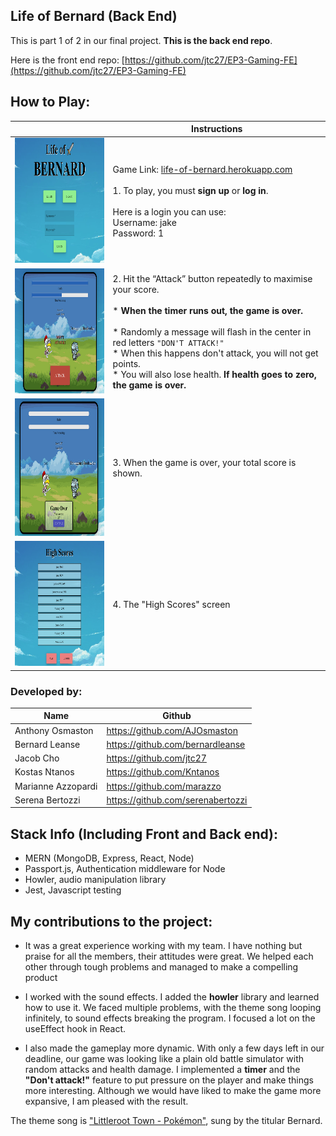 ## Life of Bernard (Back End)

This is part 1 of 2 in our final project.  **This is the back end repo**.  

Here is the front end repo: [https://github.com/jtc27/EP3-Gaming-FE](https://github.com/jtc27/EP3-Gaming-FE)

## How to Play:
|| Instructions |
| -- | -- |
| <img src="https://raw.githubusercontent.com/jtc27/EP3-Gaming-BE/main/img/lob-1.png" height="200"> | Game Link:  [life-of-bernard.herokuapp.com](https://life-of-bernard.herokuapp.com/)<br><br>1. To play, you must **sign up** or **log in**. <br><br> Here is a login you can use:<br> Username: jake<br> Password: 1 |
| <img src="https://raw.githubusercontent.com/jtc27/EP3-Gaming-BE/main/img/lob-2.png" height="200"> | 2. Hit the “Attack” button repeatedly to maximise your score. <br><br> * **When the timer runs out, the game is over.** <br><br> * Randomly a message will flash in the center in red letters ```"DON'T ATTACK!"``` <br>* When this happens don't attack, you will not get points.  <br>* You will also lose health.  **If health goes to zero, the game is over.** |
|  <img src="https://raw.githubusercontent.com/jtc27/EP3-Gaming-BE/main/img/lob-3.png" height="220">  | 3. When the game is over, your total score is shown. |
|  <img src="https://raw.githubusercontent.com/jtc27/EP3-Gaming-BE/main/img/lob-4.png" height="200">  | 4. The "High Scores" screen |

### Developed by:
| Name | Github |
| -- | -- |
| Anthony Osmaston | https://github.com/AJOsmaston |
| Bernard Leanse | https://github.com/bernardleanse |
| Jacob Cho | https://github.com/jtc27 |
| Kostas Ntanos | https://github.com/Kntanos |
| Marianne Azzopardi | https://github.com/marazzo |
| Serena Bertozzi | https://github.com/serenabertozzi |

## Stack Info (Including Front and Back end):
- MERN (MongoDB, Express, React, Node)
- Passport.js, Authentication middleware for Node
- Howler, audio manipulation library
- Jest, Javascript testing

## My contributions to the project:

- It was a great experience working with my team.  I have nothing but praise for all the members, their attitudes were great.  We helped each other through tough problems and managed to make a compelling product

- I worked with the sound effects.  I added the **howler** library and learned how to use it.  We faced multiple problems, with the theme song looping infinitely, to sound effects breaking the program.  I focused a lot on the useEffect hook in React.

- I also made the gameplay more dynamic.  With only a few days left in our deadline, our game was looking like a plain old battle simulator with random attacks and health damage.  I implemented a **timer** and the **"Don't attack!"** feature to put pressure on the player and make things more interesting.  Although we would have liked to make the game more expansive, I am pleased with the result.

The theme song is ["Littleroot Town - Pokémon"](https://www.youtube.com/watch?v=zRGCzCn5azI), sung by the titular Bernard.
